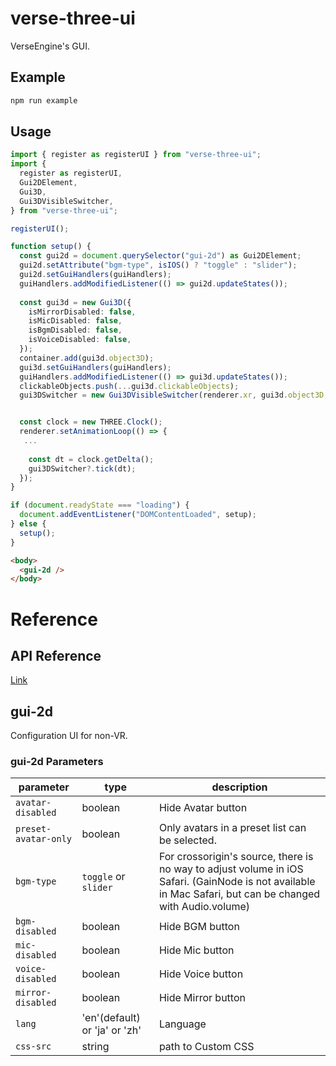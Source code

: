 # verse-three-ui
VerseEngine's GUI. 

## Example
```bash
npm run example
```

## Usage
```typescript
import { register as registerUI } from "verse-three-ui";
import {
  register as registerUI,
  Gui2DElement,
  Gui3D,
  Gui3DVisibleSwitcher,
} from "verse-three-ui";

registerUI();

function setup() {
  const gui2d = document.querySelector("gui-2d") as Gui2DElement;
  gui2d.setAttribute("bgm-type", isIOS() ? "toggle" : "slider");
  gui2d.setGuiHandlers(guiHandlers);
  guiHandlers.addModifiedListener(() => gui2d.updateStates());
  
  const gui3d = new Gui3D({
    isMirrorDisabled: false,
    isMicDisabled: false,
    isBgmDisabled: false,
    isVoiceDisabled: false,
  });
  container.add(gui3d.object3D);
  gui3d.setGuiHandlers(guiHandlers);
  guiHandlers.addModifiedListener(() => gui3d.updateStates());
  clickableObjects.push(...gui3d.clickableObjects);
  gui3DSwitcher = new Gui3DVisibleSwitcher(renderer.xr, gui3d.object3D, camera);


  const clock = new THREE.Clock();
  renderer.setAnimationLoop(() => {
   ...
 
    const dt = clock.getDelta();
    gui3DSwitcher?.tick(dt);
  });
}

if (document.readyState === "loading") {
  document.addEventListener("DOMContentLoaded", setup);
} else {
  setup();
}
```
```html
<body>
  <gui-2d />
</body>
```


# Reference

## API Reference
[Link](docs/verse-three-ui.md)


## gui-2d
Configuration UI for non-VR.

### gui-2d Parameters
| parameter | type    | description                                      |
| --------- | ------- | ------------------------------------------------ |
| `avatar-disabled` | boolean | Hide Avatar button |
| `preset-avatar-only` | boolean | Only avatars in a preset list can be selected. |
| `bgm-type` | `toggle` or `slider` | For crossorigin's source, there is no way to adjust volume in iOS Safari. (GainNode is not available in Mac Safari, but can be changed with Audio.volume) |
| `bgm-disabled` | boolean | Hide BGM button |
| `mic-disabled` | boolean | Hide Mic button |
| `voice-disabled` | boolean | Hide Voice button |
| `mirror-disabled` | boolean | Hide Mirror button |
| `lang` | 'en'(default) or 'ja' or 'zh' | Language |
| `css-src` | string | path to Custom CSS |

